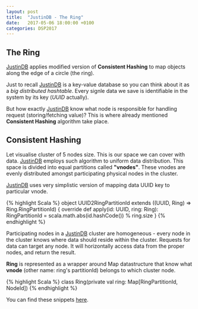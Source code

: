 ```yaml
---
layout: post
title:  "JustinDB - The Ring"
date:   2017-05-06 18:00:00 +0100
categories: DSP2017
---
```


## The Ring

[JustinDB][justindb] applies modified version of **Consistent Hashing** to map objects along the edge of a circle (the ring).

Just to recall [JustinDB][justindb] is a key-value database so you can think about it as a *big distributed hashtable*.
Every signle data we save is identifiable in the system by its key (*UUID* actually).

But how exactly [JustinDB][justindb] know what node is responsible for handling request (storing/fetching value)? This is where already mentioned **Consistent Hashing** algorithm take place.

## Consistent Hashing
Let visualise cluster of 5 nodes size. This is our space we can cover with data. [JustinDB][justindb] employs such algorithm to uniform data distribution. This space is divided into equal partitions called **"vnodes"**. These vnodes are evenly distributed amongst participating physical nodes in the cluster.

[JustinDB][justindb] uses very simplistic version of mapping data UUID key to particular vnode.

{% highlight Scala %}
object UUID2RingPartitionId extends ((UUID, Ring) => Ring.RingPartitionId) {
  override def apply(id: UUID, ring: Ring): RingPartitionId = scala.math.abs(id.hashCode()) % ring.size
}
{% endhighlight %}

Participating nodes in a [JustinDB][justindb] cluster are homogeneous - every node in the cluster knows where data should reside within the cluster. Requests for data can target any node. It will horizontally access data from the proper nodes, and return the result.

**Ring** is represented as a wrapper around Map datastructure that know what **vnode** (other name: ring's partitionId) belongs to which cluster node.

{% highlight Scala %}
class Ring(private val ring: Map[RingPartitionId, NodeId])
{% endhighlight %}

You can find these snippets [here][justindb-snippets].


[justindb]: https://github.com/speedcom/JustinDB
[justindb-snippets]: https://github.com/justin-db/JustinDB/tree/master/justin-consistent-hashing/src/main/scala/justin/consistent_hashing